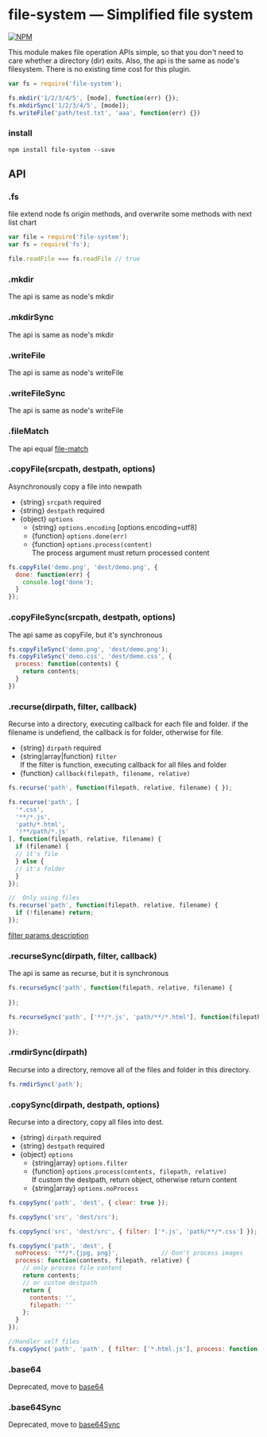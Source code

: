 # file-system — Simplified file system
[![NPM](https://nodei.co/npm/file-system.png?downloads=true&downloadRank=true&stars=true)](https://nodei.co/npm/file-system/)

This module makes file operation APIs simple, so that you don't need to care whether a directory (dir) exits. Also, the api is the same as node's filesystem. There is no existing time cost for this plugin.  
```js
var fs = require('file-system');

fs.mkdir('1/2/3/4/5', [mode], function(err) {});
fs.mkdirSync('1/2/3/4/5', [mode]);
fs.writeFile('path/test.txt', 'aaa', function(err) {})
```

### install
```
npm install file-system --save
```

## API
### .fs
file extend node fs origin methods, and overwrite some methods with next list chart
```js
var file = require('file-system');
var fs = require('fs');

file.readFile === fs.readFile // true
```

### .mkdir
The api is same as node's mkdir

### .mkdirSync
The api is same as node's mkdir

### .writeFile
The api is same as node's writeFile

### .writeFileSync
The api is same as node's writeFile

### .fileMatch
The api equal [file-match](https://github.com/douzi8/file-match)
      
### .copyFile(srcpath, destpath, options)
Asynchronously copy a file into newpath
* {string} ``srcpath`` required
* {string} ``destpath`` required
* {object} ``options``
  * {string} ``options.encoding`` [options.encoding=utf8]
  * {function} ``options.done(err)``
  * {function} ``options.process(content)``  
  The process argument must return processed content
```js
fs.copyFile('demo.png', 'dest/demo.png', {
  done: function(err) {
    console.log('done');
  }
});
```

### .copyFileSync(srcpath, destpath, options)
The api same as copyFile, but it's synchronous
```js
fs.copyFileSync('demo.png', 'dest/demo.png');
fs.copyFileSync('demo.css', 'dest/demo.css', {
  process: function(contents) {
    return contents;
  }
})
```

### .recurse(dirpath, filter, callback)
Recurse into a directory, executing callback for each file and folder.
if the filename is undefiend, the callback is for folder, otherwise for file.
* {string} ``dirpath`` required
* {string|array|function} ``filter``  
If the filter is function, executing callback for all files and folder 
* {function} ``callback(filepath, filename, relative)``
```js
fs.recurse('path', function(filepath, relative, filename) { });

fs.recurse('path', [
  '*.css',
  '**/*.js', 
  'path/*.html',
  '!**/path/*.js'
], function(filepath, relative, filename) {  
  if (filename) {
  // it's file
  } else {
  // it's folder
  }
});

//  Only using files
fs.recurse('path', function(filepath, relative, filename) {  
  if (!filename) return;
});
```
[filter params description](https://github.com/douzi8/file-match#filter-description)

### .recurseSync(dirpath, filter, callback)
The api is same as recurse, but it is synchronous
```js
fs.recurseSync('path', function(filepath, relative, filename) {
  
});

fs.recurseSync('path', ['**/*.js', 'path/**/*.html'], function(filepath, relative, filename) {
  
});
```

### .rmdirSync(dirpath)
Recurse into a directory, remove all of the files and folder in this directory.
```js
fs.rmdirSync('path');
```

### .copySync(dirpath, destpath, options)
Recurse into a directory, copy all files into dest.
* {string} ``dirpath`` required
* {string} ``destpath`` required
* {object} ``options``
  * {string|array} ``options.filter``
  * {function} ``options.process(contents, filepath, relative)``  
  If custom the destpath, return object, otherwise return content
  * {string|array} ``options.noProcess``
```js
fs.copySync('path', 'dest', { clear: true });

fs.copySync('src', 'dest/src');

fs.copySync('src', 'dest/src', { filter: ['*.js', 'path/**/*.css'] });

fs.copySync('path', 'dest', { 
  noProcess: '**/*.{jpg, png}',            // Don't process images
  process: function(contents, filepath, relative) {
    // only process file content
    return contents;
    // or custom destpath
    return {
      contents: '',
      filepath: ''
    };
  } 
});

//Handler self files
fs.copySync('path', 'path', { filter: ['*.html.js'], process: function(contents, filepath) {} });
```

### .base64
Deprecated, move to [base64](https://github.com/douzi8/base64-img#base64filename-callback)
### .base64Sync
Deprecated, move to [base64Sync](https://github.com/douzi8/base64-img#base64syncfilename)
